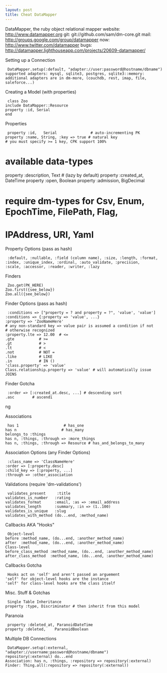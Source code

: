 ```yaml
---
layout: post
title: Cheat DataMapper
---
```


DataMapper, the ruby object relational mapper
website:  http://www.datamapper.org
git:      git://github.com/sam/dm-core.git
mail:     http://groups.google.com/group/datamapper
now:      http://www.twitter.com/datamapper
bugs:     http://datamapper.lighthouseapp.com/projects/20609-datamapper/

Setting up a Connection
<pre><code> DataMapper.setup(:default, "adapter://user:password@hostname/dbname")
supported adapters: mysql, sqlite3, postgres, sqlite3::memory:
additional adapters are in dm-more, (couchdb, rest, imap, file, saleforce...)</code></pre>
<!--more-->
Creating a Model (with properties)
<pre><code> class Zoo
include DataMapper::Resource
property :id, Serial
end</code></pre>

Properties
<pre><code> property :id,   Serial               # auto-incrementing PK
property :name, String, :key =&gt; true # natural key
# you must specify &gt;= 1 key, CPK support 100%</code></pre>

# available data-types
property :description, Text # (lazy by default)
property :created_at,  DateTime
property :open,        Boolean
property :admission,   BigDecimal

# require dm-types for Csv, Enum, EpochTime, FilePath, Flag,
#  IPAddress, URI, Yaml

Property Options (pass as hash)
<pre><code> :default, :nullable, :field (column name), :size, :length, :format,
:index, :unique_index, :ordinal, :auto_validate, :precision,
:scale, :accessor, :reader, :writer, :lazy</code></pre>

Finders
<pre><code> Zoo.get(PK_HERE)
Zoo.first({see_below})
Zoo.all({see_below})</code></pre>

Finder Options (pass as hash)
<pre><code> :conditions =&gt; ["property = ? and property = ?", 'value', 'value']
:conditions =&gt; {:property =&gt; 'value', ...}
:property =&gt; 'ZooNameHere'
# any non-standard key =&gt; value pair is assumed a condition if not
# otherwise recognized
:property.lte =&gt; 12.00  # &lt;=
.gte           # &gt;=
.gt            # &gt;
.lt            # &lt;
.not           # NOT =
.like          # LIKE
.in            # IN ()
'class.property' =&gt; 'value'
Class.relationship.property =&gt; 'value' # will automatically issue JOINS</code></pre>

Finder Gotcha
<pre><code> :order =&gt; [:created_at.desc, ...] # descending sort
.asc        # ascendi</code></pre>ng

Associations
<pre><code> has 1                    # has_one
has n                    # has_many
belongs_to :things
has n, :things, :through =&gt; :more_things
has n, :things, :through =&gt; Resource # has_and_belongs_to_many</code></pre>

Association Options
(any Finder Options)
<pre><code> :class_name =&gt; 'ClassNameHere'
:order =&gt; [:property.desc]
:child_key =&gt; [:property, ...]
:through =&gt; :other_association</code></pre>

Validations (require 'dm-validations')
<pre><code> validates_present     :title
validates_is_number   :rating
validates_format      :email, :as =&gt; :email_address
validates_length      :summary, :in =&gt; (1..100)
validates_is_unique   :slug
validates_with_method (do...end, :method_name)</code></pre>

Callbacks AKA "Hooks"
<pre><code> Object-level
before :method_name, (do...end, :another_method_name)
after  :method_name, (do...end, :another_method_name)
Class-level
before_class_method :method_name, (do...end, :another_method_name)
after_class_method  :method_name, (do...end, :another_method_name)</code></pre>

Callbacks Gotcha
<pre><code> Hooks act on 'self' and aren't passed an arguement
'self' for object-level hooks are the instance
'self' for class-level hooks are the class itself</code></pre>

Misc. Stuff &amp; Gotchas
<pre><code> Single Table Inheritance
property :type, Discriminator # then inherit from this model</code></pre>

Paranoia
<pre><code> property :deleted_at, ParanoidDateTime
property :deleted,    ParanoidBoolean</code></pre>

Multiple DB Connections
<pre><code> DataMapper.setup(:external, "adapter://username:password@hostname/dbname")
repository(:external) do...end
Association: has n, :things, :repository =&gt; repository(:external)
Finder: Thing.all(:repository =&gt; repository(:external))</code></pre>

